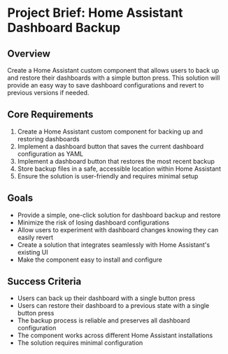 # Project Brief: Home Assistant Dashboard Backup

## Overview
Create a Home Assistant custom component that allows users to back up and restore their dashboards with a simple button press. This solution will provide an easy way to save dashboard configurations and revert to previous versions if needed.

## Core Requirements
1. Create a Home Assistant custom component for backing up and restoring dashboards
2. Implement a dashboard button that saves the current dashboard configuration as YAML
3. Implement a dashboard button that restores the most recent backup
4. Store backup files in a safe, accessible location within Home Assistant
5. Ensure the solution is user-friendly and requires minimal setup

## Goals
- Provide a simple, one-click solution for dashboard backup and restore
- Minimize the risk of losing dashboard configurations
- Allow users to experiment with dashboard changes knowing they can easily revert
- Create a solution that integrates seamlessly with Home Assistant's existing UI
- Make the component easy to install and configure

## Success Criteria
- Users can back up their dashboard with a single button press
- Users can restore their dashboard to a previous state with a single button press
- The backup process is reliable and preserves all dashboard configuration
- The component works across different Home Assistant installations
- The solution requires minimal configuration
